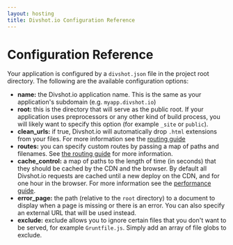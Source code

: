 ```yaml
---
layout: hosting
title: Divshot.io Configuration Reference
---
```


# Configuration Reference

<p class="lead">Your application is configured by a <code>divshot.json</code> file in the project root directory.
The following are the available configuration options:</p>

* **name:** the Divshot.io application name. This is the same as your application's subdomain (e.g. `myapp.divshot.io`)
* **root:** this is the directory that will serve as the public root. If your application uses preprocessors or any other
  kind of build process, you will likely want to specify this option (for example `_site` or `public`).
* **clean_urls:** if true, Divshot.io will automatically drop `.html` extensions from your files. For more information see
  the [routing guide](/guides/routing)
* **routes:** you can specify custom routes by passing a map of paths and filenames. See [the routing guide](/guides/routing)
  for more information.
* **cache_control:** a map of paths to the length of time (in seconds) that they should be cached by the CDN and the browser. By
  default all Divshot.io requests are cached until a new deploy on the CDN, and for one hour in the browser. For more information see the
  [performance guide](/guides/performance).
* **error_page:** the path (relative to the `root` directory) to a document to display when a page is missing or there is
  an error. You can also specify an external URL that will be used instead.
* **exclude:** exclude allows you to ignore certain files that you don't want to be served, for example `Gruntfile.js`. Simply add
  an array of file globs to exclude.